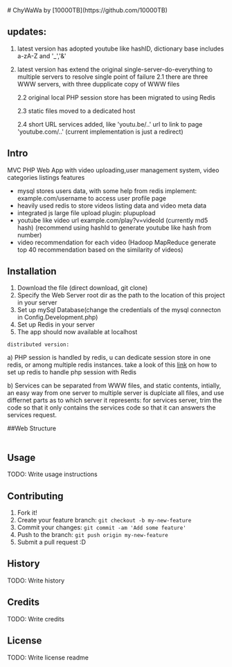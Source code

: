 <snippet>
  <content>
# ChyWaWa
by [10000TB](https://github.com/10000TB)

## updates: 
1. latest version has adopted youtube like hashID, dictionary base includes a-zA-Z and '_','&' 
2. latest version has extend the original single-server-do-everything to multiple servers to resolve single point of failure
    2.1 there are three WWW servers, with three dupplicate copy of WWW files
    
    2.2 original local PHP session store has been migrated to using Redis 
    
    2.3 static files moved to a dedicated host 
    
    2.4 short URL services added, like 'youtu.be/..' url to link to page 'youtube.com/..' (current implementation is just a redirect)


## Intro
MVC PHP Web App with video uploading,user management system, video categories listings features <br>
- mysql stores users data, with some help from redis implement:  example.com/username to access user profile page<br>
- heavily used redis to store videos listing data and video meta data<br>
- integrated js large file upload plugin: plupupload
- youtube like video url  example.com/play?v=videoId (currently md5 hash) (recommend using hashId to generate youtube like hash from number)
- video recommendation for each video (Hadoop MapReduce generate top 40 recommendation based on the similarity of videos)




   
## Installation
1. Download the file (direct download, git clone)
2. Specify the Web Server root dir as the path to the location of this project in your server
3. Set up mySql Database(change the credentials of the mysql connecton in Config.Development.php)
4. Set up Redis in your server
5. The app should now available at localhost

  `distributed version:` 
  
  a) PHP session is handled by redis, u can dedicate session store in one redis, or among multiple redis instances. take a look of this [link](https://www.digitalocean.com/community/tutorials/how-to-set-up-a-redis-server-as-a-session-handler-for-php-on-ubuntu-14-04) on how to set up redis to handle php session with Redis
  
  b) Services can be separated from WWW files, and static contents, intially, an easy way from one server to multiple server is duplciate all files, and use differnet parts as to which server it represents: for services server, trim the code so that it only contains the services code so that it can answers the services request.
  
##Web Structure  
    
    
    

## Usage
TODO: Write usage instructions
## Contributing
1. Fork it!
2. Create your feature branch: `git checkout -b my-new-feature`
3. Commit your changes: `git commit -am 'Add some feature'`
4. Push to the branch: `git push origin my-new-feature`
5. Submit a pull request :D
## History
TODO: Write history
## Credits
TODO: Write credits
## License
TODO: Write license
</content>
  <tabTrigger>readme</tabTrigger>
</snippet>
